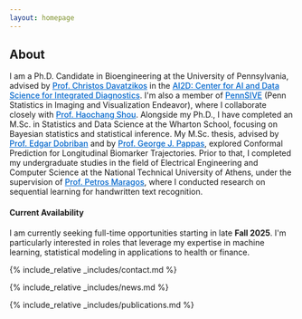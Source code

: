 ```yaml
---
layout: homepage
---
```


<style>
  /* Στυλ για τους συνδέσμους ώστε να είναι πιο ευδιάκριτοι */
  a {
    color: #0066cc; /* Έντονο μπλε χρώμα */
    text-decoration: underline; /* Υπογράμμιση */
    font-weight: 500; /* Ελαφρώς πιο έντονη γραμματοσειρά */
  }
  
  a:hover {
    color: #004499; /* Πιο σκούρο μπλε στο hover */
    text-decoration: underline;
  }
</style>

## About

<a id="about"></a>
I am a Ph.D. Candidate in Bioengineering at the University of Pennsylvania, advised by [Prof. Christos Davatzikos](https://scholar.google.com/citations?user=RId1qZ8AAAAJ&hl=en) in the [AI2D: Center for AI and Data Science for Integrated Diagnostics](https://ai2d.med.upenn.edu/). I'm also a member of [PennSIVE](https://www.dbeicoe.med.upenn.edu/pennsive) (Penn Statistics in Imaging and Visualization Endeavor), where I collaborate closely with [Prof. Haochang Shou](https://scholar.google.com/citations?user=DFwje0AAAAAJ&hl=en). Alongside my Ph.D., I have completed an M.Sc. in Statistics and Data Science at the Wharton School, focusing on Bayesian statistics and statistical inference. My M.Sc. thesis, advised by [Prof. Edgar Dobriban](https://scholar.google.com/citations?user=aGvH4yMAAAAJ&hl=en) and by [Prof. George J. Pappas](https://scholar.google.com/citations?user=Kia-4B0AAAAJ&hl=en), explored Conformal Prediction for Longitudinal Biomarker Trajectories. Prior to that, I completed my undergraduate studies in the field of Electrical Engineering and Computer Science at the National Technical University of Athens, under the supervision of [Prof. Petros Maragos](https://scholar.google.com/citations?user=A2XydgGCY9gC&hl=en), where I conducted research on sequential learning for handwritten text recognition. 

<div class="availability">
  <h4>Current Availability</h4>
  <p>I am currently seeking full-time opportunities starting in late <strong>Fall 2025</strong>. I'm particularly interested in roles that leverage my expertise in machine learning, statistical modeling in applications to health or finance.</p>
</div>

{% include_relative _includes/contact.md %}

<a id="news"></a>

{% include_relative _includes/news.md %}

<a id="publications"></a>

{% include_relative _includes/publications.md %}

<!--
## Career Interests

I am currently seeking **full-time** industry roles in applied AI/Statistics Research for health and finance, with particular interest in:
- Predictive modeling for healthcare applications
- Statistical methods for time-series data
- Fairness and interpretability in machine learning
{% include_relative _includes/services.md %}
-->

